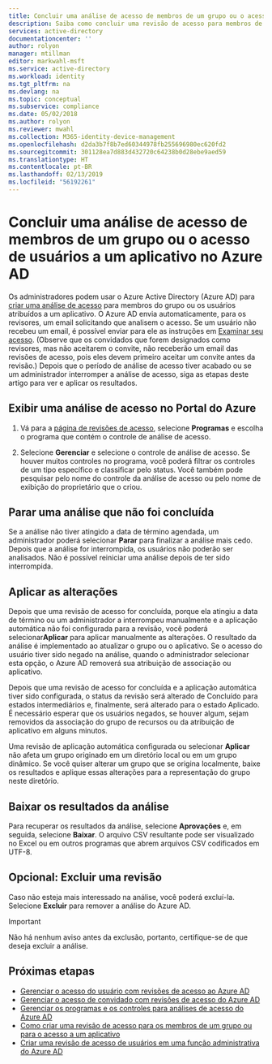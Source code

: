 ```yaml
---
title: Concluir uma análise de acesso de membros de um grupo ou o acesso de usuários a um aplicativo com Azure AD | Microsoft Docs
description: Saiba como concluir uma revisão de acesso para membros de um grupo ou os usuários com acesso a um aplicativo no Azure Active Directory.
services: active-directory
documentationcenter: ''
author: rolyon
manager: mtillman
editor: markwahl-msft
ms.service: active-directory
ms.workload: identity
ms.tgt_pltfrm: na
ms.devlang: na
ms.topic: conceptual
ms.subservice: compliance
ms.date: 05/02/2018
ms.author: rolyon
ms.reviewer: mwahl
ms.collection: M365-identity-device-management
ms.openlocfilehash: d2da3b7f8b7ed60344978fb255696980ec620fd2
ms.sourcegitcommit: 301128ea7d883d432720c64238b0d28ebe9aed59
ms.translationtype: HT
ms.contentlocale: pt-BR
ms.lasthandoff: 02/13/2019
ms.locfileid: "56192261"
---
```

# <a name="complete-an-access-review-of-members-of-a-group-or-users-access-to-an-application-in-azure-ad"></a>Concluir uma análise de acesso de membros de um grupo ou o acesso de usuários a um aplicativo no Azure AD

Os administradores podem usar o Azure Active Directory (Azure AD) para [criar uma análise de acesso](create-access-review.md) para membros do grupo ou os usuários atribuídos a um aplicativo. O Azure AD envia automaticamente, para os revisores, um email solicitando que analisem o acesso. Se um usuário não recebeu um email, é possível enviar para ele as instruções em [Examinar seu acesso](perform-access-review.md). (Observe que os convidados que forem designados como revisores, mas não aceitarem o convite, não receberão um email das revisões de acesso, pois eles devem primeiro aceitar um convite antes da revisão.) Depois que o período de análise de acesso tiver acabado ou se um administrador interromper a análise de acesso, siga as etapas deste artigo para ver e aplicar os resultados.

## <a name="view-an-access-review-in-the-azure-portal"></a>Exibir uma análise de acesso no Portal do Azure

1. Vá para a [página de revisões de acesso](https://portal.azure.com/#blade/Microsoft_AAD_ERM/DashboardBlade/), selecione **Programas** e escolha o programa que contém o controle de análise de acesso.

2. Selecione **Gerenciar** e selecione o controle de análise de acesso. Se houver muitos controles no programa, você poderá filtrar os controles de um tipo específico e classificar pelo status. Você também pode pesquisar pelo nome do controle da análise de acesso ou pelo nome de exibição do proprietário que o criou. 

## <a name="stop-a-review-that-hasnt-finished"></a>Parar uma análise que não foi concluída

Se a análise não tiver atingido a data de término agendada, um administrador poderá selecionar **Parar** para finalizar a análise mais cedo. Depois que a análise for interrompida, os usuários não poderão ser analisados. Não é possível reiniciar uma análise depois de ter sido interrompida.

## <a name="apply-the-changes"></a>Aplicar as alterações 

Depois que uma revisão de acesso for concluída, porque ela atingiu a data de término ou um administrador a interrompeu manualmente e a aplicação automática não foi configurada para a revisão, você poderá selecionar**Aplicar** para aplicar manualmente as alterações. O resultado da análise é implementado ao atualizar o grupo ou o aplicativo. Se o acesso do usuário tiver sido negado na análise, quando o administrador selecionar esta opção, o Azure AD removerá sua atribuição de associação ou aplicativo. 

Depois que uma revisão de acesso for concluída e a aplicação automática tiver sido configurada, o status da revisão será alterado de Concluído para estados intermediários e, finalmente, será alterado para o estado Aplicado. É necessário esperar que os usuários negados, se houver algum, sejam removidos da associação do grupo de recursos ou da atribuição de aplicativo em alguns minutos.

Uma revisão de aplicação automática configurada ou selecionar **Aplicar** não afeta um grupo originado em um diretório local ou em um grupo dinâmico. Se você quiser alterar um grupo que se origina localmente, baixe os resultados e aplique essas alterações para a representação do grupo neste diretório.

## <a name="download-the-results-of-the-review"></a>Baixar os resultados da análise

Para recuperar os resultados da análise, selecione **Aprovações** e, em seguida, selecione **Baixar**. O arquivo CSV resultante pode ser visualizado no Excel ou em outros programas que abrem arquivos CSV codificados em UTF-8.

## <a name="optional-delete-a-review"></a>Opcional: Excluir uma revisão
Caso não esteja mais interessado na análise, você poderá excluí-la. Selecione **Excluir** para remover a análise do Azure AD.

> [!IMPORTANT]
> Não há nenhum aviso antes da exclusão, portanto, certifique-se de que deseja excluir a análise.
> 
> 

## <a name="next-steps"></a>Próximas etapas

- [Gerenciar o acesso do usuário com revisões de acesso ao Azure AD](manage-user-access-with-access-reviews.md)
- [Gerenciar o acesso de convidado com revisões de acesso do Azure AD](manage-guest-access-with-access-reviews.md)
- [Gerenciar os programas e os controles para análises de acesso do Azure AD](manage-programs-controls.md)
- [Como criar uma revisão de acesso para os membros de um grupo ou para o acesso a um aplicativo](create-access-review.md)
- [Criar uma revisão de acesso de usuários em uma função administrativa do Azure AD](../privileged-identity-management/pim-how-to-start-security-review.md)
